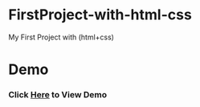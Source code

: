 # FirstProject-with-html-css
My First Project with (html+css)

# Demo
### Click [Here](https://saadahmed313.github.io/FirstProject-with-html-css/) to View Demo 
